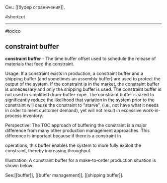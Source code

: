 См.: [[буфер ограничения]].

#shortcut




<hr/>

#tocico

## constraint buffer

<b>constraint buffer</b> - The time buffer offset used to schedule the release of materials that feed the constraint. 


Usage: If a constraint exists in production, a constraint buffer and a shipping buffer (and sometimes an assembly buffer) are used to protect the output of the system. If the constraint is in the market, the constraint buffer is unnecessary and only the shipping buffer is used. The constraint buffer is not used in simplified drum-buffer-rope.  The constraint buffer is sized to significantly reduce the likelihood that variation in the system prior to the constraint will cause the constraint to "starve", (i.e., not have what it needs in order to meet customer demand), yet will not result in excessive work-in-process inventory. 

Perspective: The TOC approach of buffering the constraint is a major difference from many other production management approaches. This difference is important because if there is a constraint in 


operations, this buffer enables the system to more fully exploit the constraint, thereby increasing throughput.


Illustration: A constraint buffer for a make-to-order production situation is shown below: 
 



See:[[buffer]], [[buffer management]], [[shipping buffer]].
